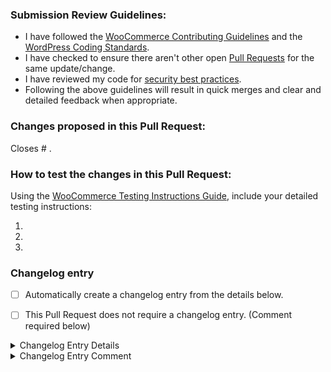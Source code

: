 ### Submission Review Guidelines:

-   I have followed the [WooCommerce Contributing Guidelines](https://github.com/woocommerce/woocommerce/blob/trunk/.github/CONTRIBUTING.md) and the [WordPress Coding Standards](https://make.wordpress.org/core/handbook/best-practices/coding-standards/).
-   I have checked to ensure there aren't other open [Pull Requests](https://github.com/woocommerce/woocommerce/pulls) for the same update/change.
-   I have reviewed my code for [security best practices](https://developer.wordpress.org/apis/security/).
-   Following the above guidelines will result in quick merges and clear and detailed feedback when appropriate.

<!-- You can erase any parts of this template not applicable to your Pull Request. -->

### Changes proposed in this Pull Request:

<!-- If necessary, indicate if this PR is part of a bigger feature. Add a label with the format `focus: name of the feature [team:name of the team]`. -->

<!-- Describe the changes made to this Pull Request and the reason for such changes. -->

Closes # .

<!-- Begin testing instructions -->

### How to test the changes in this Pull Request:

<!-- Include detailed instructions on how these changes can be tested. Review and follow the guide for how to write high-quality testing instructions. -->

Using the [WooCommerce Testing Instructions Guide](https://github.com/woocommerce/woocommerce/wiki/Writing-high-quality-testing-instructions), include your detailed testing instructions:

1.
2.
3.

<!-- End testing instructions -->

### Changelog entry

<!-- You can optionally choose to enter a changelog entry by checking the box below and supplying data. -->
<!-- It will trigger the 'Add changelog to PR' CI job to create and push the entry into the branch. -->

<!-- Due to org permissions, the job might fail for PRs crated from a fork under GitHub organizations. Possible solutions: -->
<!-- * Create entry manually with `pnpm --filter='package-name-here' changelog add` and push it into the branch -->
<!-- * Create entry from supplied data in the PR and push it automatically `pnpm utils changefile pr-number-here -o github-org-name-here` -->

-   [ ] Automatically create a changelog entry from the details below.

<!-- If no changelog entry is required for this PR, you can specify that below and provide a comment explaining why. This cannot be used if you selected the option to automatically create a changelog entry above. -->

-   [ ] This Pull Request does not require a changelog entry. (Comment required below)

<details>

<summary>Changelog Entry Details</summary>

#### Significance

<!-- Choose only one -->

-   [ ] Patch
-   [ ] Minor
-   [ ] Major

#### Type

<!-- Choose only one -->

-   [ ] Fix - Fixes an existing bug
-   [ ] Add - Adds functionality
-   [ ] Update - Update existing functionality
-   [ ] Dev - Development related task
-   [ ] Tweak - A minor adjustment to the codebase
-   [ ] Performance - Address performance issues
-   [ ] Enhancement - Improvement to existing functionality

#### Message <!-- Add a changelog message here -->

</details>

<details>

<summary>Changelog Entry Comment</summary>

#### Comment <!-- If your Pull Request doesn't require a changelog entry, a comment explaining why is required instead -->

</details>
